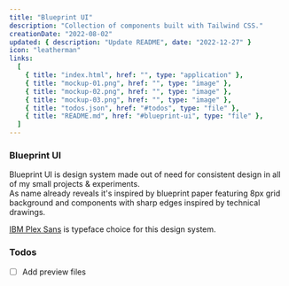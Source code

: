 ```yaml
---
title: "Blueprint UI"
description: "Collection of components built with Tailwind CSS."
creationDate: "2022-08-02"
updated: { description: "Update README", date: "2022-12-27" }
icon: "leatherman"
links:
  [
    { title: "index.html", href: "", type: "application" },
    { title: "mockup-01.png", href: "", type: "image" },
    { title: "mockup-02.png", href: "", type: "image" },
    { title: "mockup-03.png", href: "", type: "image" },
    { title: "todos.json", href: "#todos", type: "file" },
    { title: "README.md", href: "#blueprint-ui", type: "file" },
  ]
---
```


### Blueprint UI

Blueprint UI is design system made out of need for consistent design in all of my small projects & experiments.\
As name already reveals it's inspired by blueprint paper featuring 8px grid background and components with sharp edges inspired by technical drawings.

[IBM Plex Sans](https://fonts.google.com/specimen/IBM+Plex+Sans) is typeface choice for this design system.

### Todos

- [ ] Add preview files
